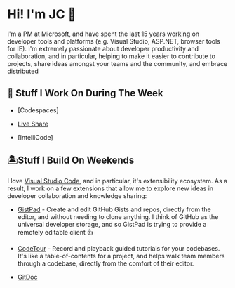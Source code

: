 # Hi! I'm JC 👋

I'm a PM at Microsoft, and have spent the last 15 years working on developer tools and platforms (e.g. Visual Studio, ASP.NET, browser tools for IE). I'm extremely passionate about developer productivity and collaboration, and in particular, helping to make it easier to contribute to projects, share ideas amongst your teams and the community, and embrace distributed

## 🏢 Stuff I Work On During The Week

- [Codespaces]

- [Live Share](https://aka.ms/vsls)

- [IntelliCode]

##  🏝️Stuff I Build On Weekends

I love [Visual Studio Code](https://code.visualstudio.com), and in particular, it's extensibility ecosystem. As a result, I work on a few extensions that allow me to explore new ideas in developer collaboration and knowledge sharing:

- [GistPad](https://aka.ms/gistpad) - Create and edit GitHub Gists and repos, directly from the editor, and without needing to clone anything. I think of GitHub as the universal developer storage, and so GistPad is trying to provide a remotely editable client 👍

- [CodeTour](https://aka.ms/codetour) - Record and playback guided tutorials for your codebases. It's like a table-of-contents for a project, and helps walk team members through a codebase, directly from the comfort of their editor.

- [GitDoc](https://aka.ms/gitdoc)
